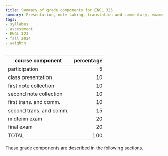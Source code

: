 ```yaml
---
title: Summary of grade components for ENGL 323
summary: Presentation, note-taking, translation and commentary, exams
tags:
- syllabus
- assessment
- ENGL 323
- fall 2024
- weights
---
```

course component           | percentage
---------------------------|--------:
participation              | 5
class presentation         | 10
first note collection      | 10
second note collection     | 10
first trans. and comm. | 10
second trans. and comm. | 15
midterm exam               | 20
final exam                 | 20
TOTAL                      |100

These grade components are described in the following sections.
